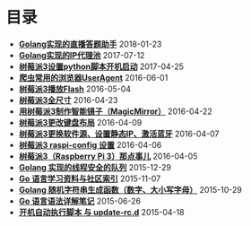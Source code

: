 目录
====

* **[Golang实现的直播答题助手](http://yupae.cn/2018/01/23/answer.html)** 2018-01-23
* **[Golang实现的IP代理池](http://yupae.cn/2017/07/12/goproxypool.html)** 2017-07-12
* **[树莓派3设置python脚本开机启动](http://yupae.cn/2017/04/25/raspistartup.html)** 2017-04-25
* **[爬虫常用的浏览器UserAgent](http://yupae.cn/2016/06/01/useragent.html)** 2016-06-01
* **[树莓派3播放Flash](http://yupae.cn/2016/05/04/raspi-flash.html)** 2016-05-04
* **[树莓派3全尺寸](http://yupae.cn/2016/04/23/raspi-size.html)** 2016-04-23
* **[用树莓派3制作智能镜子（MagicMirror）](http://yupae.cn/2016/04/22/magicmirror.html)** 2016-04-22
* **[树莓派3更改键盘布局](http://yupae.cn/2016/04/09/raspberrypi4.html)** 2016-04-09
* **[树莓派3更换软件源、设置静态IP、激活蓝牙](http://yupae.cn/2016/04/07/raspberrypi3.html)** 2016-04-07
* **[树莓派3 raspi-config 设置](http://yupae.cn/2016/04/06/raspberrypi2.html)** 2016-04-06
* **[树莓派3（Raspberry Pi 3）那点事儿](http://yupae.cn/2016/04/05/raspberrypi1.html)** 2016-04-05
* **[Golang 实现的线程安全的队列](http://yupae.cn/2015/12/29/goquery.html)** 2015-12-29
* **[Go 语言学习资料与社区索引](http://yupae.cn/2015/11/07/reference.html)** 2015-11-07
* **[Golang 随机字符串生成函数（数字、大小写字母）](http://yupae.cn/2015/10/29/rand.html)** 2015-10-29
* **[Go 语言语法详解笔记](http://yupae.cn/2015/06/26/gogrammar.html)** 2015-06-26
* **[开机自动执行脚本 与 update-rc.d](http://yupae.cn/2015/04/18/linuxstart.html)** 2015-04-18

